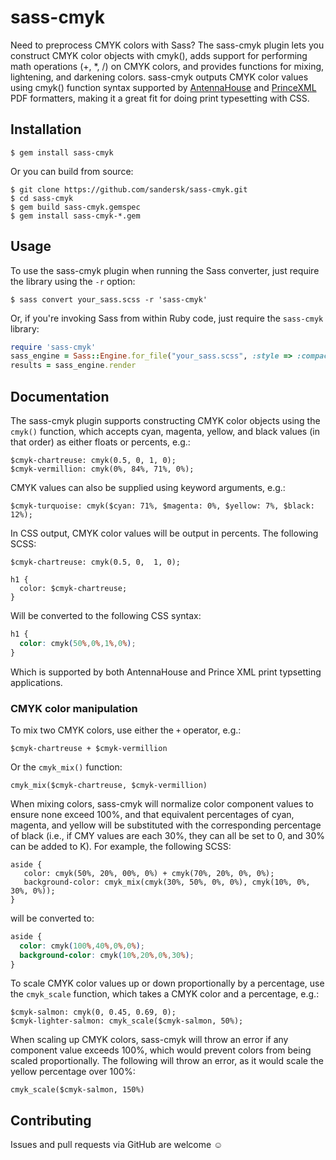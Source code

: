 # sass-cmyk

Need to preprocess CMYK colors with Sass? The sass-cmyk plugin lets you construct CMYK color objects with cmyk(), adds support 
for performing math operations (+, *, /) on CMYK colors, and provides functions for mixing, lightening, and darkening colors. 
sass-cmyk outputs CMYK color values using cmyk() function syntax supported by <a href="http://www.antennahouse.com">AntennaHouse</a> 
and <a href="http://www.princexml.com">PrinceXML</a> PDF formatters, making it a great fit for doing print typesetting with CSS.

## Installation

    $ gem install sass-cmyk

Or you can build from source:

    $ git clone https://github.com/sandersk/sass-cmyk.git
    $ cd sass-cmyk
    $ gem build sass-cmyk.gemspec
    $ gem install sass-cmyk-*.gem

## Usage

To use the sass-cmyk plugin when running the Sass converter, just require the library using the `-r` option:

    $ sass convert your_sass.scss -r 'sass-cmyk'

Or, if you're invoking Sass from within Ruby code, just require the `sass-cmyk` library:

````ruby
require 'sass-cmyk'
sass_engine = Sass::Engine.for_file("your_sass.scss", :style => :compact)
results = sass_engine.render
````

## Documentation

The sass-cmyk plugin supports constructing CMYK color objects using the `cmyk()` function, which accepts cyan, magenta, yellow, and black values (in that order) as either floats or percents, e.g.:

````
$cmyk-chartreuse: cmyk(0.5, 0, 1, 0);
$cmyk-vermillion: cmyk(0%, 84%, 71%, 0%);
````

CMYK values can also be supplied using keyword arguments, e.g.:

````
$cmyk-turquoise: cmyk($cyan: 71%, $magenta: 0%, $yellow: 7%, $black: 12%);
````

In CSS output, CMYK color values will be output in percents. The following SCSS:

````
$cmyk-chartreuse: cmyk(0.5, 0,	1, 0);

h1 {
  color: $cmyk-chartreuse;
}
````

Will be converted to the following CSS syntax:

````css
h1 {
  color: cmyk(50%,0%,1%,0%);
}
````

Which is supported by both AntennaHouse and Prince XML print typsetting applications.

### CMYK color manipulation

To mix two CMYK colors, use either the `+` operator, e.g.:

````
$cmyk-chartreuse + $cmyk-vermillion
````

Or the `cmyk_mix()` function:

````
cmyk_mix($cmyk-chartreuse, $cmyk-vermillion)
````

When mixing colors, sass-cmyk will normalize color component values to ensure none exceed 100%, and that equivalent percentages of cyan,
magenta, and yellow will be substituted with the corresponding percentage of black (i.e., if CMY values are each 30%, they can all be set to 0, and 30% can be added to K). For example, the following SCSS:

````
aside {
   color: cmyk(50%, 20%, 00%, 0%) + cmyk(70%, 20%, 0%, 0%);
   background-color: cmyk_mix(cmyk(30%, 50%, 0%, 0%), cmyk(10%, 0%, 30%, 0%));
}
````

will be converted to:

````css
aside {
  color: cmyk(100%,40%,0%,0%);
  background-color: cmyk(10%,20%,0%,30%); 
}
````

To scale CMYK color values up or down proportionally by a percentage, use the `cmyk_scale` function, which takes a CMYK color and a
percentage, e.g.:

````
$cmyk-salmon: cmyk(0, 0.45, 0.69, 0);
$cmyk-lighter-salmon: cmyk_scale($cmyk-salmon, 50%);
````

When scaling up CMYK colors, sass-cmyk will throw an error if any component value exceeds 100%, which would prevent colors from being
scaled proportionally. The following will throw an error, as it would scale the yellow percentage over 100%:

````
cmyk_scale($cmyk-salmon, 150%)
````

## Contributing

Issues and pull requests via GitHub are welcome &#9786;


